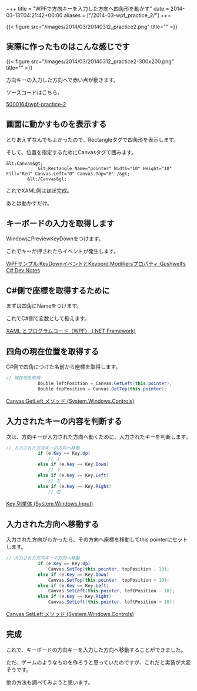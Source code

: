 +++
title = "WPFで方向キーを入力した方向へ四角形を動かす"
date = 2014-03-13T04:21:42+00:00
aliases = ["/2014-03-wpf_practice_2/"]
+++

{{< figure src="/images/2014/03/20140312_practice2.png" title="" >}}

## 実際に作ったものはこんな感じです

{{< figure src="/images/2014/03/20140312_practice2-300x200.png" title="" >}}

方向キーの入力した方向へで赤い点が動きます。

ソースコードはこちら。

[5000164/wpf-practice-2](https://github.com/5000164/wpf-practice-2)

## 画面に動かすものを表示する

とりあえずなんでもよかったので、Rectangleタグで四角形を表示します。

そして、位置を指定するためにCanvasタグで囲みます。

```
&lt;Canvas&gt;
            &lt;Rectangle Name="pointer" Width="10" Height="10" Fill="Red" Canvas.Left="0" Canvas.Top="0" /&gt;
        &lt;/Canvas&gt;
```

これでXAML側はほぼ完成。

あとは動かすだけ。

## キーボードの入力を取得します

WindowにPreviewKeyDownをつけます。

これでキーが押されたらイベントが発生します。

[WPFサンプル:KeyDownイベントとKeybord.Modifiersプロパティ:Gushwell&#8217;s C# Dev Notes](http://gushwell.ldblog.jp/archives/52318833.html)

## C#側で座標を取得するために

まずは四角にNameをつけます。

これでC#側で変数として扱えます。

[XAML とプログラムコード（WPF） (.NET Framework)](http://ufcpp.net/study/dotnet/wpf_xamlcode.html)

## 四角の現在位置を取得する

C#側で四角につけた名前から座標を取得します。

```c#
// 現在地を取得
            Double leftPosition = Canvas.GetLeft(this.pointer);
            Double topPosition = Canvas.GetTop(this.pointer);
```

[Canvas.GetLeft メソッド (System.Windows.Controls)](http://msdn.microsoft.com/ja-jp/library/system.windows.controls.canvas.getleft(v=vs.110).aspx)

## 入力されたキーの内容を判断する

次は、方向キーが入力された方向へ動くために、入力されたキーを判断します。

```c#
// 入力された方向キーの方向へ移動
            if (e.Key == Key.Up)
                // 上
            else if (e.Key == Key.Down)
                // 下
            else if (e.Key == Key.Left)
                // 左
            else if (e.Key == Key.Right)
                // 右
```

[Key 列挙体 (System.Windows.Input)](http://msdn.microsoft.com/ja-jp/library/system.windows.input.key(v=vs.110).aspx)

## 入力された方向へ移動する

入力された方向がわかったら、その方向へ座標を移動してthis.pointerにセットします。

```c#
// 入力された方向キーの方向へ移動
            if (e.Key == Key.Up)
                Canvas.SetTop(this.pointer, topPosition - 10);
            else if (e.Key == Key.Down)
                Canvas.SetTop(this.pointer, topPosition + 10);
            else if (e.Key == Key.Left)
                Canvas.SetLeft(this.pointer, leftPosition - 10);
            else if (e.Key == Key.Right)
                Canvas.SetLeft(this.pointer, leftPosition + 10);
```

[Canvas.SetLeft メソッド (System.Windows.Controls)](http://msdn.microsoft.com/ja-jp/library/system.windows.controls.canvas.setleft(v=vs.110).aspx)

## 完成

これで、キーボードの方向キーを入力した方向へ移動することができました。

ただ、ゲームのようなものを作ろうと思っていたのですが、これだと実装が大変そうです。

他の方法も調べてみようと思います。

